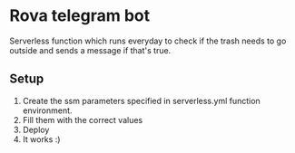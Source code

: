 # Rova telegram bot
Serverless function which runs everyday to check if the trash needs to go outside and sends a message if that's true.

## Setup
1. Create the ssm parameters specified in serverless.yml function environment.
2. Fill them with the correct values
3. Deploy
4. It works :)